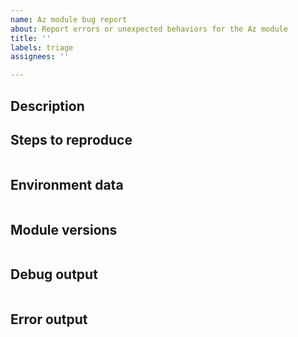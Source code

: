 ```yaml
---
name: Az module bug report
about: Report errors or unexpected behaviors for the Az module
title: ''
labels: triage
assignees: ''

---
```


<!--

- Make sure you are able to reproduce this issue on the latest released version of Az
    - https://www.powershellgallery.com/packages/Az
- Please search the existing issues to see if there has been a similar issue filed
- For issue related to importing a module, please refer to our troubleshooting guide:
    - https://github.com/Azure/azure-powershell/blob/master/documentation/troubleshoot-module-load.md

-->

## Description



## Steps to reproduce

```powershell

```

## Environment data

<!-- Please run $PSVersionTable and paste the output in the below code block
     If running the Docker container image, indicate the tag of the image used and the version of Docker engine-->

```

```

## Module versions

<!-- Please run (Get-Module  -ListAvailable) and paste the output in the below code block -->

```powershell

```

## Debug output

<!-- Set $DebugPreference='Continue' before running the repro and paste the resulting debug stream in the below code block -->

```

```

## Error output

<!-- Please run Resolve-AzError and paste the output in the below code block -->

```

```
